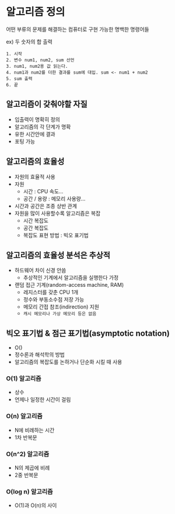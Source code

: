 # 알고리즘 정의
어떤 부류의 문제를 해결하는 컴퓨터로 구현 가능한 명백한 명령어들   

ex) 두 숫자의 합 출력
~~~~
1. 시작
2. 변수 num1, num2, sum 선언
3. num1, num2용 값 읽는다.
4. num1과 num2를 더한 결과를 sum에 대입. sum <- num1 + num2
5. sum 출력
6. 끝
~~~~

## 알고리즘이 갖춰야할 자질
- 입출력이 명확히 정의
- 알고리즘의 각 단계가 명확
- 유한 시간안에 결과
- 포팅 가능

## 알고리즘의 효율성
- 자원의 효율적 사용
- 자원
  - 시간 : CPU 속도...
  - 공간 / 용량 : 메모리 사용량...
- 시간과 공간은 조종 상반 관계
- 자원을 많이 사용할수록 알고리즘은 복잡
  - 시간 복잡도
  - 공간 복잡도
  - 복잡도 표현 방법 : 빅오 표기법
  
## 알고리즘의 효율성 분석은 추상적
- 하드웨어 차이 신경 안씀
  - 추상적인 기계에서 알고리즘을 실행한다 가정
- 랜덤 접근 기계(random-access machine, RAM)
  - 레지스터를 갖춘 CPU 1개
  - 정수와 부동소수점 저장 가능
  - 메모리 간접 참조(indirection) 지원
  - `캐시 메모리나 가상 메모리 등은 없음`
  
## 빅오 표기법 & 점근 표기법(asymptotic notation)
- O()
- 정수론과 해석학의 방법
- 알고리즘의 복잡도를 논하거나 단순화 시킬 때 사용

### O(1) 알고리즘
- 상수
- 언제나 일정한 시간이 걸림

### O(n) 알고리즘
- N에 비례하는 시간
- 1차 반복문

### O(n^2) 알고리즘
- N의 제곱에 비례
- 2중 반복문

### O(log n) 알고리즘
- O(1)과 O(n)의 사이